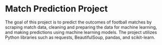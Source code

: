 # Match Prediction Project
The goal of this project is to predict the outcomes of football matches  by scraping match data, cleaning and preparing the data for machine learning, and making predictions using machine learning models. The project utilizes Python libraries such as requests, BeautifulSoup, pandas, and scikit-learn.
